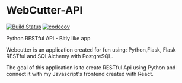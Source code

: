 # WebCutter-API
[![Build Status](https://travis-ci.org/HumbleNarcissus/WebCutter-API.svg?branch=master)](https://travis-ci.org/HumbleNarcissus/WebCutter-API) [![codecov](https://codecov.io/gh/HumbleNarcissus/WebCutter-API/branch/master/graph/badge.svg)](https://codecov.io/gh/HumbleNarcissus/WebCutter-API)

Python RESTful API - Bitly like app

Webcutter is an application created for fun using: Python,Flask, Flask RESTful and SQLAlchemy with PostgreSQL.

The goal of this application is to create RESTful Api using Python and connect it with my Javascript's frontend created with React.
